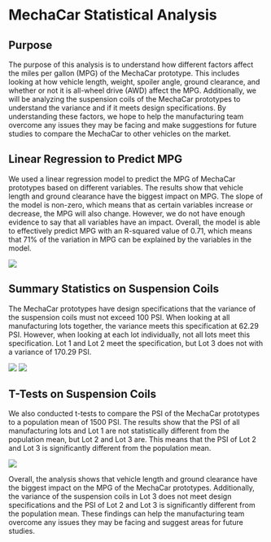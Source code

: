 # MechaCar Statistical Analysis
## Purpose

The purpose of this analysis is to understand how different factors affect the miles per gallon (MPG) of the MechaCar prototype. This includes looking at how vehicle length, weight, spoiler angle, ground clearance, and whether or not it is all-wheel drive (AWD) affect the MPG. Additionally, we will be analyzing the suspension coils of the MechaCar prototypes to understand the variance and if it meets design specifications. By understanding these factors, we hope to help the manufacturing team overcome any issues they may be facing and make suggestions for future studies to compare the MechaCar to other vehicles on the market.

## Linear Regression to Predict MPG

We used a linear regression model to predict the MPG of MechaCar prototypes based on different variables. The results show that vehicle length and ground clearance have the biggest impact on MPG. The slope of the model is non-zero, which means that as certain variables increase or decrease, the MPG will also change. However, we do not have enough evidence to say that all variables have an impact. Overall, the model is able to effectively predict MPG with an R-squared value of 0.71, which means that 71% of the variation in MPG can be explained by the variables in the model.

<img src="https://github.com/wyattbaldwin/MechaCar_Statistical_Analysis/blob/main/Images/1.png?raw=true">

## Summary Statistics on Suspension Coils

The MechaCar prototypes have design specifications that the variance of the suspension coils must not exceed 100 PSI. When looking at all manufacturing lots together, the variance meets this specification at 62.29 PSI. However, when looking at each lot individually, not all lots meet this specification. Lot 1 and Lot 2 meet the specification, but Lot 3 does not with a variance of 170.29 PSI.

<img src="https://github.com/wyattbaldwin/MechaCar_Statistical_Analysis/blob/main/Images/2.png?raw=true">

<img src="https://github.com/wyattbaldwin/MechaCar_Statistical_Analysis/blob/main/Images/3.png?raw=true">

## T-Tests on Suspension Coils

We also conducted t-tests to compare the PSI of the MechaCar prototypes to a population mean of 1500 PSI. The results show that the PSI of all manufacturing lots and Lot 1 are not statistically different from the population mean, but Lot 2 and Lot 3 are. This means that the PSI of Lot 2 and Lot 3 is significantly different from the population mean.

<img src="https://github.com/wyattbaldwin/MechaCar_Statistical_Analysis/blob/main/Images/4.png?raw=true">

Overall, the analysis shows that vehicle length and ground clearance have the biggest impact on the MPG of the MechaCar prototypes. Additionally, the variance of the suspension coils in Lot 3 does not meet design specifications and the PSI of Lot 2 and Lot 3 is significantly different from the population mean. These findings can help the manufacturing team overcome any issues they may be facing and suggest areas for future studies.
